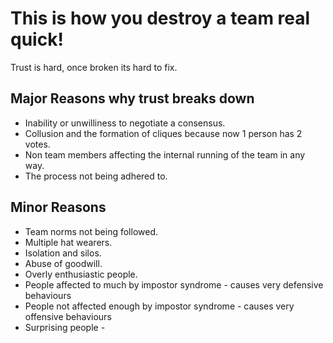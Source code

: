 # This is how you destroy a team real quick!

Trust is hard, once broken its hard to fix.

## Major Reasons why trust breaks down
* Inability or unwilliness to negotiate a consensus.
* Collusion and the formation of cliques because now 1 person has 2 votes.
* Non team members affecting the internal running of the team in any way.
* The process not being adhered to.

## Minor Reasons
* Team norms not being followed.
* Multiple hat wearers.
* Isolation and silos.
* Abuse of goodwill.
* Overly enthusiastic people.
* People affected to much by impostor syndrome - causes very defensive behaviours
* People not affected enough by impostor syndrome - causes very offensive behaviours
* Surprising people - 
